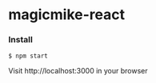 magicmike-react
===============

### Install
```
$ npm start
```
Visit http://localhost:3000 in your browser
